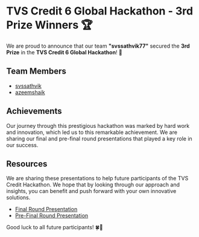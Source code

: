 # TVS Credit 6 Global Hackathon - 3rd Prize Winners 🏆

We are proud to announce that our team **"svssathvik77"** secured the **3rd Prize** in the **TVS Credit 6 Global Hackathon**! 🎉

## Team Members
- [svssathvik](https://github.com/svssathvik7)
- [azeemshaik](https://github.com/Azeem-0)

## Achievements
Our journey through this prestigious hackathon was marked by hard work and innovation, which led us to this remarkable achievement. We are sharing our final and pre-final round presentations that played a key role in our success.

## Resources
We are sharing these presentations to help future participants of the TVS Credit Hackathon. We hope that by looking through our approach and insights, you can benefit and push forward with your own innovative solutions.

- [Final Round Presentation](link_to_final_round_ppt)
- [Pre-Final Round Presentation](link_to_pre_final_round_ppt)

Good luck to all future participants! 🍀🚀
